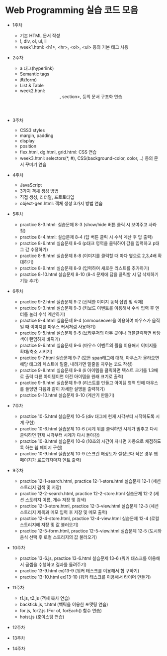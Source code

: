 # Web Programming 실습 코드 모음

* 1주차
  * 기본 HTML 문서 작성
  * !, div, ol, ul, li
  * week1.html: \<h1>\, \<hr>\, \<ol>\, \<ul> 등의 기본 태그 사용
  
* 2주차
  * a 태그(hyperlink)
  * Semantic tags
  * 폼(form)
  * List & Table
  * week2.html: <header>, section>, <summary-detail> 등의 문서 구조화 연습

* 3주차
  * CSS3 styles
  * margin, padding
  * display
  * position
  * flex.html, dg.html, grid.html: CSS 연습
  * week3.html: selectors(*, #), CSS(background-color, color, ..) 등의 문서 꾸미기 연습
  
* 4주차
  * JavaScript
  * 3가지 객체 생성 방법
  * 직접 생성, 리터럴, 프로토타입
  * object-gen.html: 객체 생성 3가지 방법 연습
    
* 5주차
  * practice 8-3.html: 실습문제 8-3 (show/hide 버튼 클릭 시 보여주고 사라짐)
  * practice 8-4.html: 실습문제 8-4 (답 버튼 클릭 시 수식 계산 후 답 출력)
  * practice 8-6.html 실습문제 8-6 (p태크 영역을 클릭하여 값을 입력하고 p태그 값 수정하기)
  * practice 8-8.html 실습문제 8-8 (이미지를 클릭할 때 마다 옆으로 2,3,4배 확대하기)
  * practice 8-9.html 실습문제 8-9 (입력하여 새로운 리스트를 추가하기)
  * practice 8-10.html 실습문제 8-10 (8-4 문제에 답을 클릭할 시 답 삭제하기 기능 추가)
 
* 6주차
  * practice 9-2.html 실습문제 9-2 (선택한 이미지 동적 삽입 및 삭제)
  * practice 9-3.html 실습문제 9-3 (키보드 이벤트를 이용해서 수식 입력 후 엔터를 눌러 수식 계산하기)
  * practice 9-4.html 실습문제 9-4 (onmouseover을 이용하여 마우스가 움직일 때 이미지를 마우스 커서처럼 사용하기)
  * practice 9-5.html 실습문제 9-5 (브라우저의 아무 곳이나 더블클릭하면 바탕색이 랜덤하게 바뀌기)
  * practice 9-6.html 실습문제 9-6 (마우스 이벤트의 휠을 이용해서 이미지를 확대/축소 시키기)
  * practice 9-7.html 실습문제 9-7 (모든 span태그에 대해, 마우스가 올라오면 해당 태그의 텍스트에 밑줄, 내려가면 밑줄을 지우는 코드 작성)
  * practice 9-8.html 실습문제 9-8 (li 아이템을 클릭하면 텍스트 크기를 1.3배로 출력 다른 아이템이면 이전 아이템을 원래 크기로 출력)
  * practice 9-9.html 실습문제 9-9 (리스트를 만들고 아이템 영역 안에 마우스를 들엉면 다음과 같이 자세한 설명을 출력하기)
  * practice 9-10.html 실습문제 9-10 (계산기 만들기)
    
* 7주차
  * practice 10-5.html 실습문제 10-5 (div 태그에 현재 시각부터 시작하도록 시계 구현)
  * practice 10-6.html 실습문제 10-6 (시계 위를 클릭하면 시계가 멈추고 다시 클릭하면 현재 시각부터 시계가 다시 돌아감) 
  * practice 10-8.html 실습문제 10-8 (10초의 시간이 자나면 자동으로 채점하도록 하는 웹 페이지 구현)
  * practice 10-9.html 실습문제 10-9 (스크린 해상도가 설정보다 작은 경우 웹 페이지가 로드되자마자 멘트 출력)
 
* 9주차
  * practice 12-1-search.html, practice 12-1-store.html 실습문제 12-1 (세션 스토리지 검색 및 저장)
  * practice 12-2-search.html, practice 12-2-store.html 실습문제 12-2 (세션 스토리지 이름, 개수 저장 및 검색)
  * practice 12-3-store.html, practice 12-3-view.html 실습문제 12-3 (세션 스토리지 제목과 메모 입력 후 저장 및 메모 출력)
  * practice 12-4-store.html, practice 12-4-view.html 실습문제 12-4 (로컬 스토리지에 저장 및 값 불러오기)
  * practice 12-5-form.html, practice 12-5-view.html 실습문제 12-5 (도시와 음식 선택 후 로컬 스토리지의 값 불러오기)
* 10주차
  * practice 13-6.js, practice 13-6.html 실습문제 13-6 (워커 태스크를 이용해서 곱셈을 수행하고 결과를 돌려주기)
  * practice 13-9.html ex)13-9 (워커 태스크를 이용해서 합 구하기)
  * practice 13-10.html ex)13-10 (워커 태스크를 이용해서 타이머 만들기)
* 11주차
  * t1.js, t2.js (객체 복사 연습)
  * backtick.js, t.html (백틱을 이용한 포맷팅 연습)
  * for.js, for2.js (For of, forEach() 함수 연습)
  * hoist.js (호이스팅 연습)
* 12주차
* 13주차
* 14주차
